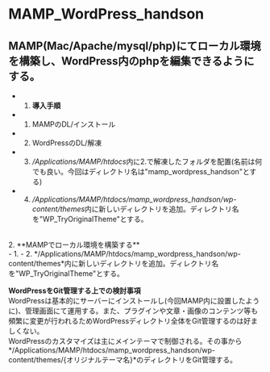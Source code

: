# MAMP_WordPress_handson

##  MAMP(Mac/Apache/mysql/php)にてローカル環境を構築し、WordPress内のphpを編集できるようにする。
- 1. **導入手順**</br>
- 1. MAMPのDL/インストール
- 2. WordPressのDL/解凍
- 3. */Applications/MAMP/htdocs*内に2.で解凍したフォルダを配置(名前は何でも良い。今回はディレクトリ名は"mamp_wordpress_handson"とする)
- 4. */Applications/MAMP/htdocs/mamp_wordpress_handson/wp-content/themes*内に新しいディレクトリを追加。ディレクトリ名を"WP_TryOriginalTheme"とする。
</br>
2. **MAMPでローカル環境を構築する**</br>
- 1. 
- 2. */Applications/MAMP/htdocs/mamp_wordpress_handson/wp-content/themes*内に新しいディレクトリを追加。ディレクトリ名を"WP_TryOriginalTheme"とする。

**WordPressをGit管理する上での検討事項**</br>
WordPressは基本的にサーバーにインストールし(今回MAMP内に設置したように)、管理画面にて運用する。また、プラグインや文章・画像のコンテンツ等も頻繁に変更が行われるためWordPressディレクトリ全体をGit管理するのは好ましくない。</br>
WordPressのカスタマイズは主にメインテーマで制御される。その事から*/Applications/MAMP/htdocs/mamp_wordpress_handson/wp-content/themes/{オリジナルテーマ名}*のディレクトリをGit管理する。

